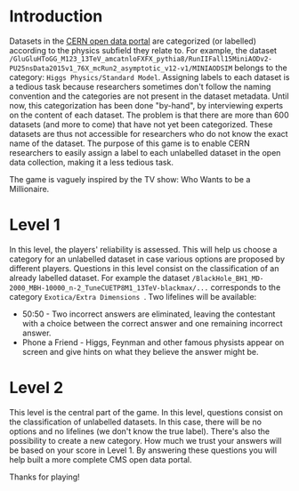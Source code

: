 # Introduction
Datasets in the [CERN open data portal](https://opendata.cern.ch/) are categorized (or labelled) according to the physics subfield they relate to. For example, the dataset ```/GluGluHToGG_M123_13TeV_amcatnloFXFX_pythia8/RunIIFall15MiniAODv2-PU25nsData2015v1_76X_mcRun2_asymptotic_v12-v1/MINIAODSIM``` belongs to the category: ```Higgs Physics/Standard Model```.
Assigning labels to each dataset is a tedious task because researchers sometimes don't follow the naming convention and the categories are not present in the dataset metadata. Until now, this categorization has been done "by-hand", by interviewing experts on the content of each dataset. 
The problem is that there are more than 600 datasets (and more to come) that have not yet been categorized. These datasets are thus not accessible for researchers who do not know the exact name of the dataset.
The purpose of this game is to enable CERN researchers to easily assign a label to each unlabelled dataset in the open data collection, making it a less tedious task.

The game is vaguely inspired by the TV show: Who Wants to be a Millionaire.

# Level 1
In this level, the players' reliability is assessed. This will help us choose a category for an unlabelled dataset in case various options are proposed by different players.
Questions in this level consist on the classification of an already labelled dataset. 
For example the dataset
``` /BlackHole_BH1_MD-2000_MBH-10000_n-2_TuneCUETP8M1_13TeV-blackmax/... ``` corresponds to the category ```Exotica/Extra Dimensions ```. 
Two lifelines will be available: 
- 50:50 - Two incorrect answers are eliminated, leaving the contestant with a choice between the correct answer and one remaining incorrect answer.
- Phone a Friend - Higgs, Feynman and other famous physists  appear on screen and give hints on what they believe the answer might be.

# Level 2 
This level is the central part of the game. In this level, questions consist on the classification of unlabelled datasets. In this case, there will be no options and no lifelines (we don't know the true label). There's also the possibility to create a new category. How much we trust your answers will be based on your score in Level 1.
By answering these questions you will help built a more complete CMS open data portal. 


Thanks for playing!
